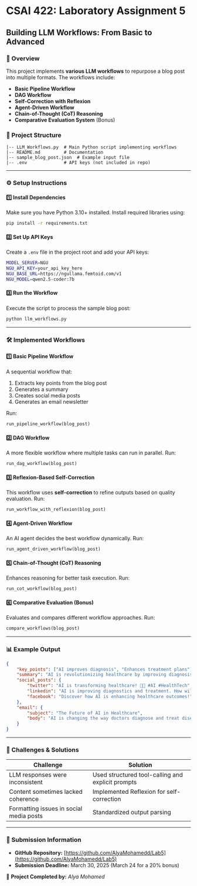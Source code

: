 # CSAI 422: Laboratory Assignment 5

## **Building LLM Workflows: From Basic to Advanced**

### **📌 Overview**

This project implements **various LLM workflows** to repurpose a blog post into multiple formats. The workflows include:

- **Basic Pipeline Workflow**
- **DAG Workflow**
- **Self-Correction with Reflexion**
- **Agent-Driven Workflow**
- **Chain-of-Thought (CoT) Reasoning**
- **Comparative Evaluation System** (Bonus)

### **📂 Project Structure**

```
|-- LLM_Workflows.py  # Main Python script implementing workflows
|-- README.md         # Documentation
|-- sample_blog_post.json  # Example input file
|-- .env              # API keys (not included in repo)
```

---

### **⚙️ Setup Instructions**

#### **1️⃣ Install Dependencies**

Make sure you have Python 3.10+ installed. Install required libraries using:

```sh
pip install -r requirements.txt
```

#### **2️⃣ Set Up API Keys**

Create a `.env` file in the project root and add your API keys:

```sh
MODEL_SERVER=NGU  
NGU_API_KEY=your_api_key_here  
NGU_BASE_URL=https://ngullama.femtoid.com/v1  
NGU_MODEL=qwen2.5-coder:7b  
```

#### **3️⃣ Run the Workflow**

Execute the script to process the sample blog post:

```sh
python llm_workflows.py
```

---

### **🛠 Implemented Workflows**

#### **1️⃣ Basic Pipeline Workflow**

A sequential workflow that:

1. Extracts key points from the blog post
2. Generates a summary
3. Creates social media posts
4. Generates an email newsletter

Run:

```python
run_pipeline_workflow(blog_post)
```

#### **2️⃣ DAG Workflow**

A more flexible workflow where multiple tasks can run in parallel.
Run:

```python
run_dag_workflow(blog_post)
```

#### **3️⃣ Reflexion-Based Self-Correction**

This workflow uses **self-correction** to refine outputs based on quality evaluation.
Run:

```python
run_workflow_with_reflexion(blog_post)
```

#### **4️⃣ Agent-Driven Workflow**

An AI agent decides the best workflow dynamically.
Run:

```python
run_agent_driven_workflow(blog_post)
```

#### **5️⃣ Chain-of-Thought (CoT) Reasoning**

Enhances reasoning for better task execution.
Run:

```python
run_cot_workflow(blog_post)
```

#### **6️⃣ Comparative Evaluation (Bonus)**

Evaluates and compares different workflow approaches.
Run:

```python
compare_workflows(blog_post)
```

---

### **📊 Example Output**

```json
{
    "key_points": ["AI improves diagnosis", "Enhances treatment plans"],
    "summary": "AI is revolutionizing healthcare by improving diagnosis and treatment.",
    "social_posts": {
        "twitter": "AI is transforming healthcare! 🏥💡 #AI #HealthTech",
        "linkedin": "AI is improving diagnostics and treatment. How will it shape the future?",
        "facebook": "Discover how AI is enhancing healthcare outcomes!"
    },
    "email": {
        "subject": "The Future of AI in Healthcare",
        "body": "AI is changing the way doctors diagnose and treat diseases..."
    }
}
```

---

### **📌 Challenges & Solutions**

| **Challenge**                           | **Solution**                                      |
| --------------------------------------- | ------------------------------------------------- |
| LLM responses were inconsistent         | Used structured tool-calling and explicit prompts |
| Content sometimes lacked coherence      | Implemented Reflexion for self-correction         |
| Formatting issues in social media posts | Standardized output parsing                       |

---

### **📌 Submission Information**

- **GitHub Repository:** [https://github.com/AlyaMohamedd/Lab5](https://github.com/AlyaMohamedd/Lab5)
- **Submission Deadline:** March 30, 2025 (March 24 for a 20% bonus)

🚀 **Project Completed by:** *Alya Mohamed*

